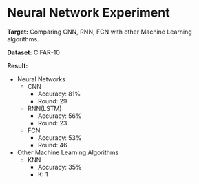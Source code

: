 # Neural Network Experiment
**Target:** Comparing CNN, RNN, FCN with other Machine Learning algorithms.

**Dataset:** CIFAR-10

**Result:**
* Neural Networks
    * CNN
        * Accuracy: 81%
        * Round: 29
    * RNN(LSTM)
        * Accuracy: 56%
        * Round: 23
    * FCN
        * Accuracy: 53%
        * Round: 46
* Other Machine Learning Algorithms
    * KNN
        * Accuracy: 35%
        * K: 1